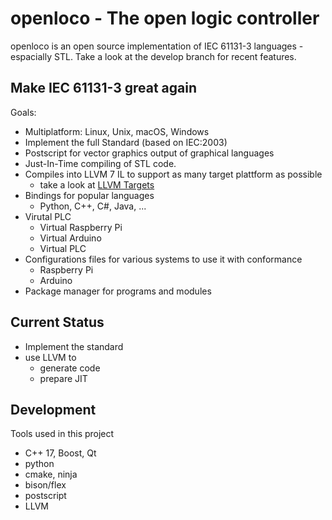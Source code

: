 # openloco - The open logic controller

openloco is an open source implementation of IEC 61131-3 languages - espacially STL.
Take a look at the develop branch for recent features.

## Make IEC 61131-3 great again

Goals:

* Multiplatform:  Linux, Unix, macOS, Windows
* Implement the full Standard (based on IEC:2003)
* Postscript for vector graphics output of graphical languages
* Just-In-Time compiling of STL code.
* Compiles into LLVM 7 IL to support as many target plattform as possible
    * take a look at [LLVM Targets](https://llvm.org/devmtg/2014-04/PDFs/LightningTalks/2014-3-31_ClangTargetSupport_LighteningTalk.pdf)
* Bindings for popular languages
    * Python, C++, C#, Java, ... 
* Virutal PLC
    * Virtual Raspberry Pi
    * Virtual Arduino
    * Virtual PLC
* Configurations files for various systems to use it with conformance
    * Raspberry Pi
    * Arduino
* Package manager for programs and modules

## Current Status 
    
* Implement the standard
* use LLVM to
    * generate code 
    * prepare JIT
 
## Development

Tools used in this project

* C++ 17, Boost, Qt
* python
* cmake, ninja
* bison/flex
* postscript
* LLVM
